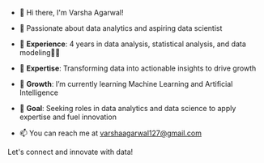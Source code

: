 - 👋 Hi there, I'm Varsha Agarwal! 
- 👀 Passionate about data analytics and aspiring data scientist

- 💼 <b>Experience</b>: 4 years in data analysis, statistical analysis, and data modeling👨‍💻
- 🚀 <b>Expertise</b>: Transforming data into actionable insights to drive growth
- 🌱 <b>Growth</b>: I’m currently learning Machine Learning and Artificial Intelligence
- 👀 <b>Goal</b>: Seeking roles in data analytics and data science to apply expertise and fuel innovation

- 📫 You can reach me at varshaagarwal127@gmail.com

Let's connect and innovate with data!
<!---
VarshaA127/VarshaA127 is a ✨ special ✨ repository because its `README.md` (this file) appears on your GitHub profile.
You can click the Preview link to take a look at your changes.
--->
